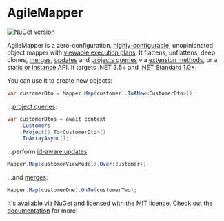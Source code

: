 # AgileMapper

[![NuGet version](https://badge.fury.io/nu/AgileObjects.AgileMapper.svg)](https://badge.fury.io/nu/AgileObjects.AgileMapper)

AgileMapper is a zero-configuration, [highly-configurable](https://agilemapper.readthedocs.io/configuration), unopinionated object
mapper with [viewable execution plans](https://agilemapper.readthedocs.io/Using-Execution-Plans). 
It flattens, unflattens, deep clones, [merges](https://agilemapper.readthedocs.io/Performing-Merges), 
[updates](https://agilemapper.readthedocs.io/Performing-Updates) and [projects queries](https://agilemapper.readthedocs.io/query-projection)
via [extension methods](https://agilemapper.readthedocs.io/Mapping-Extension-Methods), or a 
[static or instance](https://agilemapper.readthedocs.io/Static-vs-Instance-Mappers) API. 
It targets .NET 3.5+ and [.NET Standard 1.0+](https://docs.microsoft.com/en-us/dotnet/articles/standard/library).

You can use it to create new objects:

```C#
var customerDto = Mapper.Map(customer).ToANew<CustomerDto>();
```

...[project queries](https://agilemapper.readthedocs.io/query-projection):

```C#
var customerDtos = await context
    .Customers
    .Project().To<CustomerDto>()
    .ToArrayAsync();
```

...perform [id-aware updates](https://agilemapper.readthedocs.io/Performing-Updates):

```C#
Mapper.Map(customerViewModel).Over(customer);
```

...and [merges](https://agilemapper.readthedocs.io/Performing-Merges):

```C#
Mapper.Map(customerOne).OnTo(customerTwo);
```

It's [available via NuGet](https://www.nuget.org/packages/AgileObjects.AgileMapper) and licensed with the 
[MIT licence](https://github.com/agileobjects/AgileMapper/blob/master/LICENCE.md). Check out 
[the documentation](https://agilemapper.readthedocs.io) for more!
